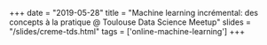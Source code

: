 +++
date = "2019-05-28"
title = "Machine learning incrémental: des concepts à la pratique @ Toulouse Data Science Meetup"
slides = "/slides/creme-tds.html"
tags = ['online-machine-learning']
+++
